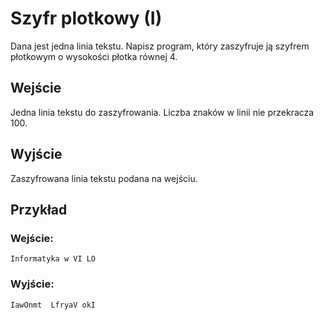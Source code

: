 # Szyfr plotkowy (I)
Dana jest jedna linia tekstu. Napisz program, który zaszyfruje ją szyfrem płotkowym o wysokości płotka równej 4.
## Wejście
Jedna linia tekstu do zaszyfrowania. Liczba znaków w linii nie przekracza 100.
## Wyjście

Zaszyfrowana linia tekstu podana na wejściu.


## Przykład

### Wejście:
```
Informatyka w VI LO
```

### Wyjście:
```
IawOnmt  LfryaV okI
```

